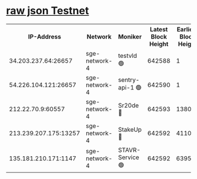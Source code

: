 
[raw json Testnet](https://rpc-check.sget.stavr.tech/sget/rpc-sget-result.json)
=


<table><tr><th>IP-Address</th><th>Network</th><th>Moniker</th><th>Latest Block Height</th><th>Earliest Block Height</th><th>Catching Up</th><th>Tx Index</th><th>Voting Power</th><th>Scan Time</th></tr><tr><td>34.203.237.64:26657</td><td>sge-network-4</td><td>testvld 🟢</td><td>642588</td><td>1</td><td>False</td><td>on</td><td>0</td><td>2023-12-14T16:51:34.275319895UTC</td></tr><tr><td>54.226.104.121:26657</td><td>sge-network-4</td><td>sentry-api-1 🟢</td><td>642590</td><td>1</td><td>False</td><td>on</td><td>0</td><td>2023-12-14T16:51:47.174029448UTC</td></tr><tr><td>212.22.70.9:60557</td><td>sge-network-4</td><td>Sr20de 🔴</td><td>642593</td><td>138001</td><td>False</td><td>on</td><td>99</td><td>2023-12-14T16:52:04.631929054UTC</td></tr><tr><td>213.239.207.175:13257</td><td>sge-network-4</td><td>StakeUp 🔴</td><td>642592</td><td>411001</td><td>False</td><td>off</td><td>100</td><td>2023-12-14T16:51:55.602993286UTC</td></tr><tr><td>135.181.210.171:1147</td><td>sge-network-4</td><td>STAVR-Service 🟢</td><td>642592</td><td>639501</td><td>False</td><td>on</td><td>0</td><td>2023-12-14T16:51:55.999656015UTC</td></tr></table>
